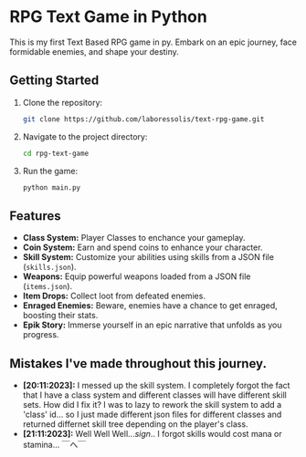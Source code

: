 # RPG Text Game in Python

This is my first Text Based RPG game in py.
Embark on an epic journey, face formidable enemies, and shape your destiny.

## Getting Started

1. Clone the repository:
    ```bash
    git clone https://github.com/laboressolis/text-rpg-game.git
    ```

2. Navigate to the project directory:
    ```bash
    cd rpg-text-game
    ```

3. Run the game:
    ```bash
    python main.py
    ```

## Features

- **Class System:** Player Classes to enchance your gameplay.
- **Coin System:** Earn and spend coins to enhance your character.
- **Skill System:** Customize your abilities using skills from a JSON file (`skills.json`).
- **Weapons:** Equip powerful weapons loaded from a JSON file (`items.json`).
- **Item Drops:** Collect loot from defeated enemies.
- **Enraged Enemies:** Beware, enemies have a chance to get enraged, boosting their stats.
- **Epik Story:** Immerse yourself in an epic narrative that unfolds as you progress.

## Mistakes I've made throughout this journey.

- **[20:11:2023]:** I messed up the skill system. I completely forgot the fact that I have a class system and different classes will have different skill sets.
How did I fix it?
I was to lazy to rework the skill system to add a 'class' id... so I just made different json files for different classes and returned differnet skill tree depending on the player's class.
- **[21:11:2023]:** Well Well Well...*sign*.. I forgot skills would cost mana or stamina... ￣へ￣
